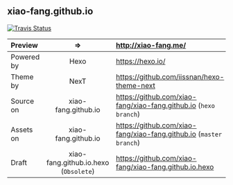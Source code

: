 ## xiao-fang.github.io
[![Travis Status](https://travis-ci.org/xiao-fang/xiao-fang.github.io.svg)](https://travis-ci.org/xiao-fang/xiao-fang.github.io)
>
| Preview | => |http://xiao-fang.me/ |
| :- |:-:| :- |
| Powered by | Hexo | https://hexo.io/ |
| Theme by  | NexT | https://github.com/iissnan/hexo-theme-next |
| Source on | xiao-fang.github.io | https://github.com/xiao-fang/xiao-fang.github.io  (`hexo branch`) |
| Assets on | xiao-fang.github.io | https://github.com/xiao-fang/xiao-fang.github.io (`master branch`) |
| Draft | xiao-fang.github.io.hexo (`Obsolete`) | https://github.com/xiao-fang/xiao-fang.github.io.hexo |
